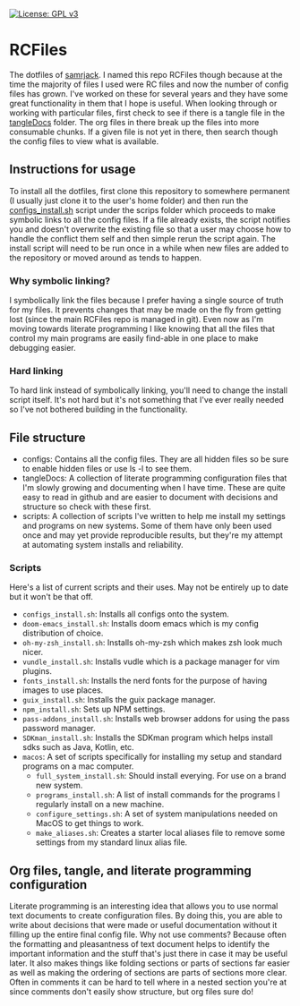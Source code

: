 [![License: GPL v3](https://img.shields.io/badge/License-GPL%20v3-blue.svg)](https://www.gnu.org/licenses/gpl-3.0)

# RCFiles

The dotfiles of [samrjack](https://github.com/samrjack "link to github"). I named this repo RCFiles though because at the time the majority of files I used were RC files and now the number of config files has grown. I've worked on these for several years and they have some great functionality in them that I hope is useful. When looking through or working with particular files, first check to see if there is a tangle file in the [tangleDocs](https://github.com/samrjack/RCFiles/tree/main/tangleDocs "link to tangleDocs") folder. The org files in there break up the files into more consumable chunks. If a given file is not yet in there, then search though the config files to view what is available.

## Instructions for usage

To install all the dotfiles, first clone this repository to somewhere permanent (I usually just clone it to the user's home folder) and then run the [configs_install.sh](https://github.com/samrjack/RCFiles/blob/main/scripts/configs_install.sh) script under the scrips folder which proceeds to make symbolic links to all the config files. If a file already exists, the script notifies you and doesn't overwrite the existing file so that a user may choose how to handle the conflict them self and then simple rerun the script again. The install script will need to be run once in a while when new files are added to the repository or moved around as tends to happen.

### Why symbolic linking?

I symbolically link the files because I prefer having a single source of truth for my files. It prevents changes that may be made on the fly from getting lost (since the main RCFiles repo is managed in git). Even now as I'm moving towards literate programming I like knowing that all the files that control my main programs are easily find-able in one place to make debugging easier.

### Hard linking

To hard link instead of symbolically linking, you'll need to change the install script itself. It's not hard but it's not something that I've ever really needed so I've not bothered building in the functionality.

## File structure

- configs: Contains all the config files. They are all hidden files so be sure to enable hidden files or use ls -l to see them.
- tangleDocs: A collection of literate programming configuration files that I'm slowly growing and documenting when I have time. These are quite easy to read in github and are easier to document with decisions and structure so check with these first.
- scripts: A collection of scripts I've written to help me install my settings and programs on new systems. Some of them have only been used once and may yet provide reproducible results, but they're my attempt at automating system installs and reliability.

### Scripts

Here's a list of current scripts and their uses. May not be entirely up to date but it won't be that off.

- `configs_install.sh`: Installs all configs onto the system.
- `doom-emacs_install.sh`: Installs doom emacs which is my config distribution of choice.
- `oh-my-zsh_install.sh`: Installs oh-my-zsh which makes zsh look much nicer.
- `vundle_install.sh`: Installs vudle which is a package manager for vim plugins.
- `fonts_install.sh`: Installs the nerd fonts for the purpose of having images to use places.
- `guix_install.sh`: Installs the guix package manager.
- `npm_install.sh`: Sets up NPM settings.
- `pass-addons_install.sh`: Installs web browser addons for using the pass password manager.
- `SDKman_install.sh`: Installs the SDKman program which helps install sdks such as Java, Kotlin, etc.
- `macos`: A set of scripts specifically for installing my setup and standard programs on a mac computer.
  - `full_system_install.sh`: Should install everying. For use on a brand new system.
  - `programs_install.sh`: A list of install commands for the programs I regularly install on a new machine.
  - `configure_settings.sh`: A set of system manipulations needed on MacOS to get things to work.
  - `make_aliases.sh`: Creates a starter local aliases file to remove some settings from my standard linux alias file.

## Org files, tangle, and literate programming configuration

Literate programming is an interesting idea that allows you to use normal text documents to create configuration files. By doing this, you are able to write about decisions that were made or useful documentation without it filling up the entire final config file. Why not use comments? Because often the formatting and pleasantness of text document helps to identify the important information and the stuff that's just there in case it may be useful later. It also makes things like folding sections or parts of sections far easier as well as making the ordering of sections are parts of sections more clear. Often in comments it can be hard to tell where in a nested section you're at since comments don't easily show structure, but org files sure do!
